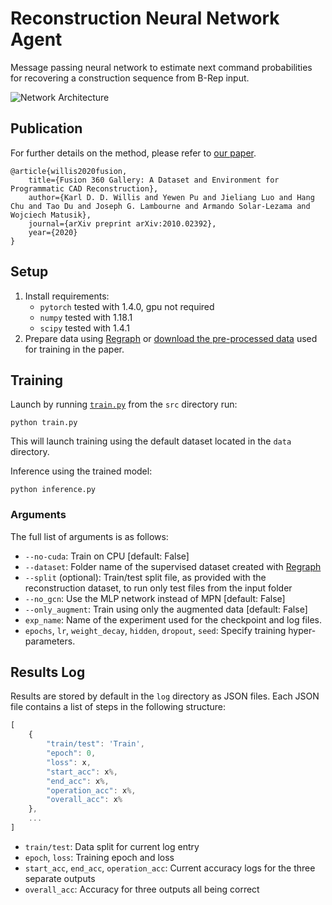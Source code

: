 # Reconstruction Neural Network Agent
Message passing neural network to estimate next command probabilities for recovering a construction sequence from B-Rep input.

![Network Architecture](https://i.gyazo.com/2223b2f54754a0133cdea6c6da458c46.png)

## Publication
For further details on the method, please refer to [our paper](https://arxiv.org/abs/2010.02392).
```
@article{willis2020fusion,
    title={Fusion 360 Gallery: A Dataset and Environment for Programmatic CAD Reconstruction},
    author={Karl D. D. Willis and Yewen Pu and Jieliang Luo and Hang Chu and Tao Du and Joseph G. Lambourne and Armando Solar-Lezama and Wojciech Matusik},
    journal={arXiv preprint arXiv:2010.02392},
    year={2020}
}
```

## Setup
1. Install requirements:
    - `pytorch` tested with 1.4.0, gpu not required
    - `numpy` tested with 1.18.1
    - `scipy` tested with 1.4.1
2. Prepare data using [Regraph](../regraph) or [download the pre-processed data](https://fusion-360-gallery-dataset.s3-us-west-2.amazonaws.com/reconstruction/r1.0.0/regraph_05.zip) used for training in the paper.

## Training
Launch by running [`train.py`](./src/train.py) from the `src` directory run:
```
python train.py
```
This will launch training using the default dataset located in the `data` directory.

Inference using the trained model:
```
python inference.py
```

### Arguments
The full list of arguments is as follows:
- `--no-cuda`: Train on CPU [default: False]
- `--dataset`: Folder name of the supervised dataset created with [Regraph](../regraph)
- `--split` (optional): Train/test split file, as provided with the reconstruction dataset, to run only test files from the input folder
- `--no_gcn`: Use the MLP network instead of MPN [default: False]
- `--only_augment`: Train using only the augmented data [default: False]
- `exp_name`: Name of the experiment used for the checkpoint and log files.
- `epochs`, `lr`, `weight_decay`, `hidden`, `dropout`, `seed`: Specify training hyper-parameters.


## Results Log
Results are stored by default in the `log` directory as JSON files. Each JSON file contains a list of steps in the following structure:

```js
[
    {
        "train/test": 'Train',
        "epoch": 0,
        "loss": x,
        "start_acc": x%,
        "end_acc": x%,
        "operation_acc": x%,
        "overall_acc": x%
    },
    ...
]
```
- `train/test`: Data split for current log entry
- `epoch`, `loss`: Training epoch and loss
- `start_acc`, `end_acc`, `operation_acc`: Current accuracy logs for the three separate outputs
- `overall_acc`: Accuracy for three outputs all being correct
